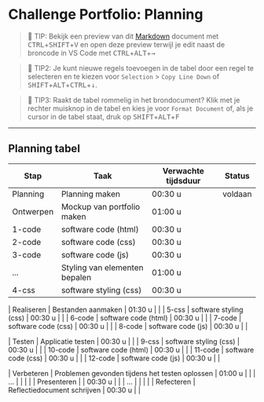 # Challenge Portfolio: Planning

> :rocket: TIP: Bekijk een preview van dit [Markdown](https://guides.github.com/features/mastering-markdown/) document met <kbd>CTRL</kbd>+<kbd>SHIFT</kbd>+<kbd>V</kbd> en open deze preview terwijl je edit naast de broncode in VS Code met <kbd>CTRL</kbd>+<kbd>ALT</kbd>+<kbd>→</kbd>

> :rocket: TIP2: Je kunt nieuwe regels toevoegen in de tabel door een regel te selecteren en te kiezen voor `Selection` > `Copy Line Down` of <kbd>SHIFT</kbd>+<kbd>ALT</kbd>+<kbd>CTRL</kbd>+<kbd>↓</kbd>. 

> :rocket: TIP3: Raakt de tabel rommelig in het brondocument? Klik met je rechter muisknop in de tabel en kies je voor `Format Document` of, als je cursor in de tabel staat, druk op <kbd>SHIFT</kbd>+<kbd>ALT</kbd>+<kbd>F</kbd>

----

## Planning tabel

| Stap        | Taak                                           | Verwachte tijdsduur | Status |
| ----------- | ---------------------------------------------- | ------------------- | ------ |
| Planning    | Planning maken                                 | 00:30 u             | voldaan|
| Ontwerpen   | Mockup van portfolio maken                     | 01:00 u             |        | 
 | 1-code      | software code (html)                           | 00:30 u             |        | 
 | 2-code      | software code (css)                            | 00:30 u             |        |
 | 3-code      | software code (js)                             | 00:30 u             |        |  
| ...         | Styling van elementen bepalen                  | 01:00 u             |        |
 | 4-css       | software styling (css)                        | 00:30 u             |        | 



| Realiseren  | Bestanden aanmaken                             | 01:30 u             |        |
 | 5-css       | software styling (css)                        | 00:30 u             |        | 
 | 6-code      | software code (html)                           | 00:30 u             |        | 
 | 7-code      | software code (css)                            | 00:30 u             |        |
 | 8-code      | software code (js)                             | 00:30 u             |        |  

| Testen      | Applicatie testen                              | 00:30 u             |        |
|  9-css       | software styling (css)                        | 00:30 u             |        | 
 | 10-code     | software code (html)                           | 00:30 u             |        | 
 | 11-code     | software code (css)                            | 00:30 u             |        |
 | 12-code     | software code (js)                             | 00:30 u             |        |  

| Verbeteren  | Problemen gevonden tijdens het testen oplossen | 01:00 u             |        |
| ...         |                                                |                     |        |
| Presenteren |                                                | 00:30 u             |        |
| ...         |                                                |                     |        |
| Refecteren  | Reflectiedocument schrijven                    | 00:30 u             |        |
